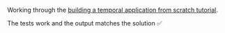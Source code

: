 Working through the
[building a temporal application from scratch tutorial](https://learn.temporal.io/getting_started/python/hello_world_in_python/).

The tests work and the output matches the solution ✅